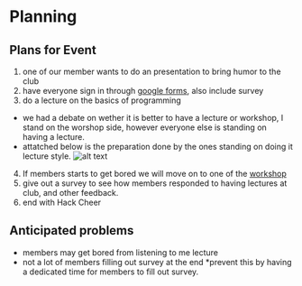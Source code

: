 # Planning

## Plans for Event

1. one of our member wants to do an presentation to bring humor to the club
2. have everyone sign in through [google forms](signin.hacklcubslhs.com), also include survey
3. do a lecture on the basics of programming 
  * we had a debate on wether it is better to have a lecture or workshop, I stand on the worshop side, however everyone else is standing on having a lecture.
  * attatched below is the preparation done by the ones standing on doing it lecture style. ![alt text](https://i.gyazo.com/59a2f97fb73dce96a377ead9b595e10c.png "Lecture presentation preparation")
4. If members starts to get bored we will move on to one of the [workshop](https://github.com/hackedu/hack-camp/tree/master/cohort_4/playbook/workshops/portfolio)
5. give out a survey to see how members responded to having lectures at club, and other feedback.
6. end with Hack Cheer

## Anticipated problems
* members may get bored from listening to me lecture
* not a lot of members filling out survey at the end
  *prevent this by having a dedicated time for members to fill out survey.
